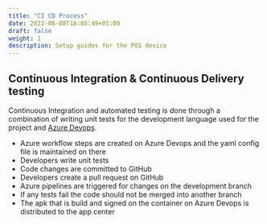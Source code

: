 ```yaml
---
title: "CI CD Process"
date: 2022-06-08T16:05:49+01:00
draft: false
weight: 1
description: Setup guides for the POS device
---
```


## Continuous Integration & Continuous Delivery testing

Continuous Integration and automated testing is done through a combination of writing unit tests for the development language used for the project and [Azure Devops](https://dev.azure.com/).

- Azure workflow steps are created on Azure Devops and the yaml config file is maintained on there
- Developers write unit tests
- Code changes are committed to GitHub 
- Developers create a pull request on GitHub
- Azure pipelines are triggered for changes on the development branch
- If any tests fail the code should not be merged into another branch
- The apk that is build and signed on the container on Azure Devops is distributed to the app center
